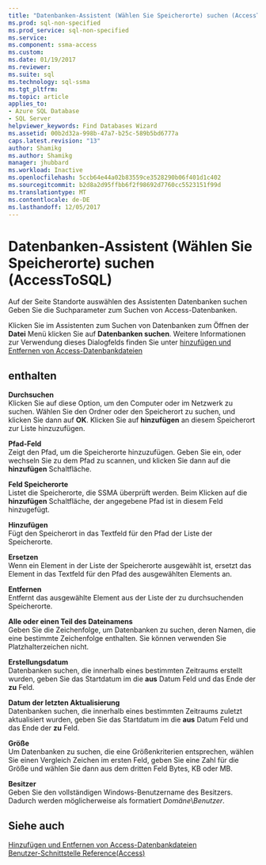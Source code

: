 ```yaml
---
title: "Datenbanken-Assistent (Wählen Sie Speicherorte) suchen (AccessToSQL) | Microsoft Docs"
ms.prod: sql-non-specified
ms.prod_service: sql-non-specified
ms.service: 
ms.component: ssma-access
ms.custom: 
ms.date: 01/19/2017
ms.reviewer: 
ms.suite: sql
ms.technology: sql-ssma
ms.tgt_pltfrm: 
ms.topic: article
applies_to:
- Azure SQL Database
- SQL Server
helpviewer_keywords: Find Databases Wizard
ms.assetid: 00b2d32a-998b-47a7-b25c-589b5bd6777a
caps.latest.revision: "13"
author: Shamikg
ms.author: Shamikg
manager: jhubbard
ms.workload: Inactive
ms.openlocfilehash: 5ccb64e44a02b83559ce3528290b06f401d1c402
ms.sourcegitcommit: b2d8a2d95ffbb6f2f98692d7760cc5523151f99d
ms.translationtype: MT
ms.contentlocale: de-DE
ms.lasthandoff: 12/05/2017
---
```

# <a name="find-databases-wizard-select-locations-accesstosql"></a>Datenbanken-Assistent (Wählen Sie Speicherorte) suchen (AccessToSQL)
Auf der Seite Standorte auswählen des Assistenten Datenbanken suchen Geben Sie die Suchparameter zum Suchen von Access-Datenbanken.  
  
Klicken Sie im Assistenten zum Suchen von Datenbanken zum Öffnen der **Datei** Menü klicken Sie auf **Datenbanken suchen**. Weitere Informationen zur Verwendung dieses Dialogfelds finden Sie unter [hinzufügen und Entfernen von Access-Datenbankdateien](http://msdn.microsoft.com/en-us/e944c740-4c8a-4bc1-b0ed-be57bc06dced)  
  
## <a name="options"></a>enthalten  
**Durchsuchen**  
Klicken Sie auf diese Option, um den Computer oder im Netzwerk zu suchen. Wählen Sie den Ordner oder den Speicherort zu suchen, und klicken Sie dann auf **OK**. Klicken Sie auf **hinzufügen** an diesem Speicherort zur Liste hinzuzufügen.  
  
**Pfad-Feld**  
Zeigt den Pfad, um die Speicherorte hinzuzufügen. Geben Sie ein, oder wechseln Sie zu dem Pfad zu scannen, und klicken Sie dann auf die **hinzufügen** Schaltfläche.  
  
**Feld Speicherorte**  
Listet die Speicherorte, die SSMA überprüft werden. Beim Klicken auf die **hinzufügen** Schaltfläche, der angegebene Pfad ist in diesem Feld hinzugefügt.  
  
**Hinzufügen**  
Fügt den Speicherort in das Textfeld für den Pfad der Liste der Speicherorte.  
  
**Ersetzen**  
Wenn ein Element in der Liste der Speicherorte ausgewählt ist, ersetzt das Element in das Textfeld für den Pfad des ausgewählten Elements an.  
  
**Entfernen**  
Entfernt das ausgewählte Element aus der Liste der zu durchsuchenden Speicherorte.  
  
**Alle oder einen Teil des Dateinamens**  
Geben Sie die Zeichenfolge, um Datenbanken zu suchen, deren Namen, die eine bestimmte Zeichenfolge enthalten. Sie können verwenden Sie Platzhalterzeichen nicht.  
  
**Erstellungsdatum**  
Datenbanken suchen, die innerhalb eines bestimmten Zeitraums erstellt wurden, geben Sie das Startdatum im die **aus** Datum Feld und das Ende der **zu** Feld.  
  
**Datum der letzten Aktualisierung**  
Datenbanken suchen, die innerhalb eines bestimmten Zeitraums zuletzt aktualisiert wurden, geben Sie das Startdatum im die **aus** Datum Feld und das Ende der **zu** Feld.  
  
**Größe**  
Um Datenbanken zu suchen, die eine Größenkriterien entsprechen, wählen Sie einen Vergleich Zeichen im ersten Feld, geben Sie eine Zahl für die Größe und wählen Sie dann aus dem dritten Feld Bytes, KB oder MB.  
  
**Besitzer**  
Geben Sie den vollständigen Windows-Benutzername des Besitzers. Dadurch werden möglicherweise als formatiert *Domäne*\\*Benutzer*.  
  
## <a name="see-also"></a>Siehe auch  
[Hinzufügen und Entfernen von Access-Datenbankdateien](http://msdn.microsoft.com/en-us/e944c740-4c8a-4bc1-b0ed-be57bc06dced)  
[Benutzer-Schnittstelle Reference(Access)](http://msdn.microsoft.com/en-us/af24c303-4a41-449b-9c86-d6558a97e839)  
  
